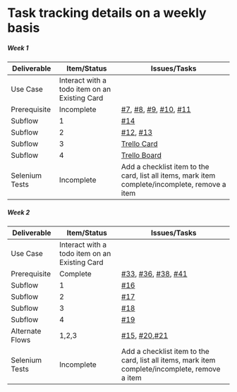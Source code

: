 # Task tracking details on a weekly basis

##### Week 1

| Deliverable   | Item/Status   |  Issues/Tasks
| ------------- | ------------  |  ------------
| Use Case      | Interact with a todo item on an Existing Card          | &nbsp;
| Prerequisite      | Incomplete          |  [#7](https://github.ncsu.edu/dgupta9/ProManBot/issues/7), [#8](https://github.ncsu.edu/dgupta9/ProManBot/issues/8), [#9](https://github.ncsu.edu/dgupta9/ProManBot/issues/9), [#10](https://github.ncsu.edu/dgupta9/ProManBot/issues/10), [#11](https://github.ncsu.edu/dgupta9/ProManBot/issues/11)
| Subflow      | 1             |  [#14](https://github.ncsu.edu/dgupta9/ProManBot/issues/14)
| Subflow      | 2             |  [#12](https://github.ncsu.edu/dgupta9/ProManBot/issues/12), [#13](https://github.ncsu.edu/dgupta9/ProManBot/issues/13)
| Subflow      | 3             |  [Trello Card](https://trello.com/c/pNex77lp/1-card1)
| Subflow      | 4             |  [Trello Board](https://trello.com/b/7wVOkfnW/agileteam)
| Selenium Tests| Incomplete    | Add a checklist item to the card, list all items, mark item complete/incomplete, remove a item

##### Week 2

| Deliverable   | Item/Status   |  Issues/Tasks
| ------------- | ------------  |  ------------
| Use Case      | Interact with a todo item on an Existing Card          | &nbsp;
| Prerequisite      | Complete          | [#33](https://github.ncsu.edu/dgupta9/ProManBot/issues/33), [#36](https://github.ncsu.edu/dgupta9/ProManBot/issues/36), [#38](https://github.ncsu.edu/dgupta9/ProManBot/issues/38), [#41](https://github.ncsu.edu/dgupta9/ProManBot/issues/41)  
| Subflow      | 1             |  [#16](https://github.ncsu.edu/dgupta9/ProManBot/issues/16) 
| Subflow      | 2             |  [#17](https://github.ncsu.edu/dgupta9/ProManBot/issues/17) 
| Subflow      | 3             |  [#18](https://github.ncsu.edu/dgupta9/ProManBot/issues/18)
| Subflow      | 4             |  [#19](https://github.ncsu.edu/dgupta9/ProManBot/issues/19)
| Alternate Flows      | 1,2,3             |  [#15](https://github.ncsu.edu/dgupta9/ProManBot/issues/15), [#20](https://github.ncsu.edu/dgupta9/ProManBot/issues/20),[#21](https://github.ncsu.edu/dgupta9/ProManBot/issues/21) 
| Selenium Tests| Incomplete    | Add a checklist item to the card, list all items, mark item complete/incomplete, remove a item

